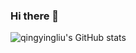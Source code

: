 ### Hi there 👋



![qingyingliu's GitHub stats](https://github-readme-stats.vercel.app/api?username=Lewin671)


